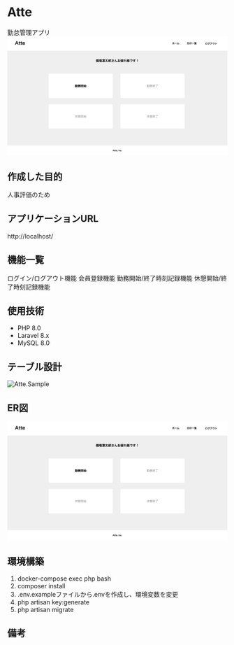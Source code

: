 # Atte
勤怠管理アプリ
![Atte.Sample](Atte.Sample.png)

## 作成した目的
人事評価のため

## アプリケーションURL
http://localhost/

## 機能一覧
ログイン/ログアウト機能
会員登録機能
勤務開始/終了時刻記録機能
休憩開始/終了時刻記録機能

## 使用技術
- PHP 8.0
- Laravel 8.x
- MySQL 8.0

## テーブル設計
![Atte.Sample](Atte_Table)

## ER図
![Atte.Sample](Atte.Sample.png)

## 環境構築
1. docker-compose exec php bash
2. composer install
3. .env.exampleファイルから.envを作成し、環境変数を変更
4. php artisan key:generate
5. php artisan migrate

## 備考
